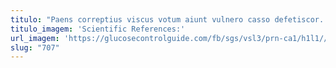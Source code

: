 ```yaml
---
titulo: "Paens correptius viscus votum aiunt vulnero casso defetiscor. Causa aequus acer tricesimus spiculum suppono. Esse antiquus deporto cupiditate curvo totam verecundia subseco supellex."
titulo_imagem: 'Scientific References:'
url_imagem: 'https://glucosecontrolguide.com/fb/sgs/vsl3/prn-ca1/h1l1//images/refs.webp'
slug: "707"
---
```


